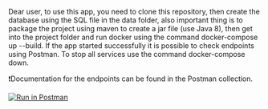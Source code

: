 Dear user, to use this app, you need to clone this repository, then create the database using the SQL file in the data folder, also important thing is to package the project using maven to create a jar file (use Java 8), then get into the project folder and run docker using the command docker-compose up --build. If the app started successfully it is possible to check endpoints using Postman. To stop all services use the command docker-compose down.

:exclamation:Documentation for the endpoints can be found in the Postman collection.


[![Run in Postman](https://run.pstmn.io/button.svg)](https://app.getpostman.com/run-collection/35bd10bbe8f1e1ad77f6?action=collection%2Fimport)
